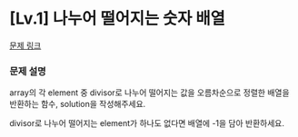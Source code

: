 # [Lv.1] 나누어 떨어지는 숫자 배열

[문제 링크](https://school.programmers.co.kr/learn/courses/30/lessons/12910?language=kotlin) 

### 문제 설명

<p>array의 각 element 중 divisor로 나누어 떨어지는 값을 오름차순으로 정렬한 배열을 반환하는 함수, solution을 작성해주세요.</p>
<p>divisor로 나누어 떨어지는 element가 하나도 없다면 배열에 -1을 담아 반환하세요.</p>
